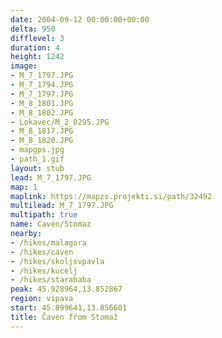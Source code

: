 ```yaml
---
date: 2004-09-12 00:00:00+00:00
delta: 950
difflevel: 3
duration: 4
height: 1242
image:
- M_7_1797.JPG
- M_7_1794.JPG
- M_7_1797.JPG
- M_8_1801.JPG
- M_8_1802.JPG
- Lokavec/M_2_0295.JPG
- M_8_1817.JPG
- M_8_1820.JPG
- mapgps.jpg
- path_1.gif
layout: stub
lead: M_7_1797.JPG
map: 1
maplink: https://mapzs.projekti.si/path/32492
multilead: M_7_1797.JPG
multipath: true
name: Caven/Stomaz
nearby:
- /hikes/malagora
- /hikes/caven
- /hikes/skoljsvpavla
- /hikes/kucelj
- /hikes/starababa
peak: 45.928964,13.852867
region: vipava
start: 45.899641,13.856601
title: Čaven from Stomaž
---
```

